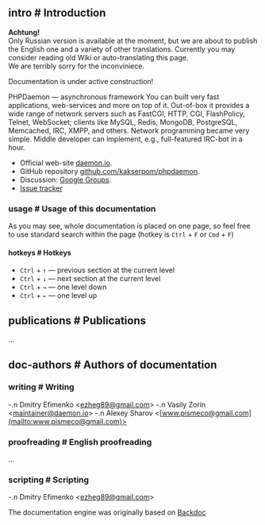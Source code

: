 <!-- import ../pvars.md -->


<!-- pvar lang en -->
<!-- pvar title Documentation &laquo; phpDaemon -->

<!-- pvar menu-examples Examples -->
<!-- pvar menu-docs Documentations -->
<!-- pvar menu-faq FAQ -->
<!-- pvar menu-tracker Issues -->
<!-- pvar menu-team Team -->
<!-- pvar menu-contribute Contribute -->
<!-- pvar menu-publications Publications -->

## intro # Introduction

<p class="doc-notice"><strong>Achtung!</strong><br />Only Russian version is available at the moment, but we are about to publish the English one and a variety of other translations. Currently you may consider reading old Wiki or auto-translating this page.<br />We are terribly sorry for the inconviniece.</p>
<p class="doc-notice">Documentation is under active construction!</p>

PHPDaemon — asynchronous framework
You can built very fast applications, web-services and more on top of it.
Out-of-box it provides a wide range of network servers such as FastCGI, HTTP, CGI, FlashPolicy, Telnet, WebSocket; clients like MySQL, Redis, MongoDB, PostgreSQL, Memcached, IRC, XMPP, and others.
Network programming became very simple. Middle developer can implement, e.g., full-featured IRC-bot in a hour.

 - Official web-site [daemon.io](http://daemon.io/).  
 - GitHub repository [github.com/kakserpom/phpdaemon](https://github.com/kakserpom/phpdaemon/).  
 - Discussion: [Google Groups](http://groups.google.com/group/phpdaemon).  
 - [Issue tracker](https://github.com/kakserpom/phpdaemon/issues)

### usage # Usage of this documentation

As you may see, whole documentation is placed on one page, so feel free to use standard search within the page (hotkey is `Ctrl`&#160;+&#160;`F` or `Cmd`&#160;+&#160;`F`)

#### hotkeys # Hotkeys

 - `Ctrl` + `↑` — previous section at the current level
 - `Ctrl` + `↓` — next section at the current level
 - `Ctrl` + `→` — one level down
 - `Ctrl` + `←` — one level up

<!-- import install/index.md -->

<!-- import basics/index.md -->

<!-- import root/control.md -->

<!-- import root/examples.md -->

<!-- import root/app_resolver.md -->

<!-- import config/index.md -->

<!-- import development/index.md -->

<!-- import servers/index.md -->

<!-- import clients/index.md -->

<!-- import libraries/index.md -->

<!-- import applications/index.md -->

<!-- import utils/index.md -->

<!-- import structures/index.md -->

<!-- import traits/index.md -->

<!-- import network/index.md -->

<!-- import httprequest/index.md -->

<!-- import root/faq.md -->

## publications # Publications

...

<!-- import root/contribute.md -->

## doc-authors # Authors of documentation

### writing # Writing

 -.n <a target="_blank" href="https://github.com/EzheG"><i class="fa fa-github"></i></a> Dmitry Efimenko <[ezheg89@gmail.com](mailto:ezheg89@gmail.com)>
 -.n <a target="_blank" href="https://github.com/kakserpom"><i class="fa fa-github"></i></a> Vasily Zorin <[maintainer@daemon.io](mailto:maintainer@daemon.io)>
 -.n <a target="_blank" href="https://github.com/nizsheanez"><i class="fa fa-github"></i></a> Alexey Sharov <[www.pismeco@gmail.com](mailto:www.pismeco@gmail.com)>

### proofreading # English proofreading

...

### scripting # Scripting

 -.n <a target="_blank" href="https://github.com/EzheG"><i class="fa fa-github"></i></a> Dmitry Efimenko <[ezheg89@gmail.com](mailto:ezheg89@gmail.com)>

The documentation engine was originally based on <a target="_blank" href="https://github.com/chibisov/backdoc">Backdoc <i class="fa fa-github"></i></a>

